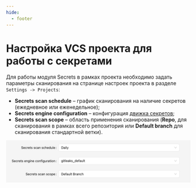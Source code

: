 ```yaml
---
hide:
  - footer
---
```

# Настройка VCS проекта для работы с секретами

Для работы модуля Secrets в рамках проекта необходимо задать параметры сканирования на странице настроек проекта в разделе `Settings -> Projects`:

- **Secrets scan schedule** – график сканирования на наличие секретов (ежедневное или еженедельное);
- **Secrets engine configuration** – конфигурация [движка секретов](/secrets/secrets-setup);
- **Secrets scan scope** – область применения сканирования (**Repo**, для сканирования в рамках всего репозитория или **Default branch** для сканирования стандартной ветки).

![VCS configuration example](/assets/img/secrets/vcs-configuration.png)

